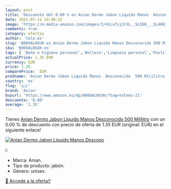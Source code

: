 ```yaml
---
layout: post
title: 'Descuento del 0.00 % en Anian Dermo Jabon Liquido Manos  Descono'
date: 2021-07-11 14:40:32
image: 'https://m.media-amazon.com/images/I/41cufxjJrSL._SL500_._SL400_.jpg'
comments: true
category: ofertas
author: 'tole.es'
slug: 'B00XALNSUK-es Anian Dermo Jabon Liquido Manos Desconocido 500 Mililitro'
sku: 'B00XALNSUK-es'
tags: [ 'Baño e higiene personal','Belleza','Limpieza personal','Pastillas de jabón y jabón líquido para manos','anian','jabon', ]
actualPrice: 1.35 EUR
currency: EUR
price: 1.35
comparePrice:  EUR
prodname: 'Anian Dermo Jabon Liquido Manos  Desconocido  500 Mililitro'
country: 'es'
flag: '🇪🇸'
brand: 'Anian'
buyurl: 'https://www.amazon.es/dp/B00XALNSUK/?tag=tolees-21'
descuento: '0.00'
average: '1.35'
---
```


Tienes [Anian Dermo Jabon Liquido Manos  Desconocido  500 Mililitro](https://www.amazon.es/dp/B00XALNSUK/?tag=tolees-21) con un 0.00 % de descuento con precio de oferta de 1.35 EUR (original:  EUR) en el siguiente enlace!

[![Anian Dermo Jabon Liquido Manos  Descono](https://m.media-amazon.com/images/I/41cufxjJrSL._SL500_._SL400_.jpg)](https://www.amazon.es/dp/B00XALNSUK/?tag=tolees-21)

ℹ️:

- Marca: Anian.
- Tipo de producto: jabón.
- Género: unisex.

[🛒 Accede a la oferta!!](https://www.amazon.es/dp/B00XALNSUK/?tag=tolees-21)
